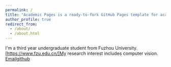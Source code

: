 ```yaml
---
permalink: /
title: "Academic Pages is a ready-to-fork GitHub Pages template for academic personal websites"
author_profile: true
redirect_from: 
  - /about/
  - /about.html
---
```


I'm a third year undergraduate student from Fuzhou University.[https://www.fzu.edu.cn/]My research interest includes computer vision.
[Email](1870471060@qq.com)[github](https://github.com/zaohuan)

